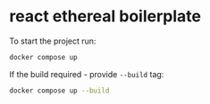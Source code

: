 # react ethereal boilerplate

To start the project run:
```bash
docker compose up
```

If the build required - provide `--build` tag:
```bash
docker compose up --build
```
